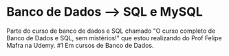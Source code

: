 # Banco de Dados --> SQL e MySQL

Parte do curso de banco de dados e SQL chamado "O curso completo de Banco de Dados e SQL, sem mistérios!"  que estou realizando do Prof Felipe Mafra na Udemy. 
#1 Em cursos de Banco de Dados.
